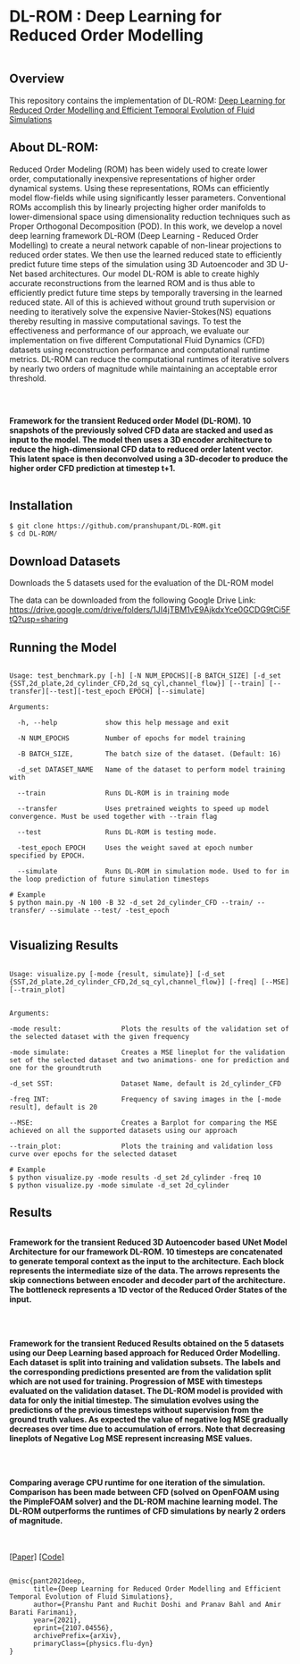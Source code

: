 # DL-ROM : Deep Learning for Reduced Order Modelling 
<span align="center"><img src="Images/DL_POF_2.gif" alt="">
</span>
## Overview

This repository contains the implementation of DL-ROM: [Deep Learning for Reduced Order Modelling and Efficient Temporal Evolution of Fluid Simulations](http://arxiv.org/abs/2107.04556)


## About DL-ROM:

Reduced Order Modeling (ROM) has been widely used to create lower order, computationally inexpensive representations of higher order dynamical systems. Using these representations, ROMs can efficiently model flow-fields while using significantly lesser parameters. Conventional ROMs accomplish this by linearly projecting higher order manifolds to lower-dimensional space using dimensionality reduction techniques such as Proper Orthogonal Decomposition (POD). In this work, we develop a novel deep learning framework DL-ROM (Deep Learning - Reduced Order Modelling) to create a neural network capable of non-linear projections to reduced order states. We then use the learned reduced state to efficiently predict future time steps of the simulation using 3D Autoencoder and 3D U-Net based architectures. Our model DL-ROM is able to create highly accurate reconstructions from the learned ROM and is thus able to efficiently predict future time steps by temporally traversing in the learned reduced state. All of this is achieved without ground truth supervision or needing to iteratively solve the expensive Navier-Stokes(NS) equations thereby resulting in massive computational savings. To test the effectiveness and performance of our approach, we evaluate our implementation on five different Computational Fluid Dynamics (CFD) datasets using reconstruction performance and computational runtime metrics. DL-ROM can reduce the computational runtimes of iterative solvers by nearly two orders of magnitude while maintaining an acceptable error threshold.


<br>


<span align="center"><img src="Images/framework_nn.png" alt="">
<figcaption align = "left"><b>Framework for the transient Reduced order Model (DL-ROM). 10 snapshots of the previously solved CFD data are stacked and used as input to the model. The model then uses a 3D encoder architecture to reduce the high-dimensional CFD data to reduced order latent vector. This latent space is then deconvolved using a 3D-decoder to produce the higher order CFD prediction at timestep t+1.</b></figcaption>

<br>

</span>


## Installation

```code
$ git clone https://github.com/pranshupant/DL-ROM.git
$ cd DL-ROM/
```

## Download Datasets
Downloads the 5 datasets used for the evaluation of the DL-ROM model

The data can be downloaded from the following Google Drive Link: https://drive.google.com/drive/folders/1JI4jTBM1vE9AjkdxYce0GCDG9tCi5FtQ?usp=sharing

## Running the Model

```text

Usage: test_benchmark.py [-h] [-N NUM_EPOCHS][-B BATCH_SIZE] [-d_set {SST,2d_plate,2d_cylinder_CFD,2d_sq_cyl,channel_flow}] [--train] [--transfer][--test][-test_epoch EPOCH] [--simulate]

Arguments:

  -h, --help            show this help message and exit

  -N NUM_EPOCHS         Number of epochs for model training
  
  -B BATCH_SIZE,        The batch size of the dataset. (Default: 16)

  -d_set DATASET_NAME   Name of the dataset to perform model training with

  --train               Runs DL-ROM is in training mode

  --transfer            Uses pretrained weights to speed up model convergence. Must be used together with --train flag

  --test                Runs DL-ROM is testing mode.

  -test_epoch EPOCH     Uses the weight saved at epoch number specified by EPOCH.

  --simulate            Runs DL-ROM in simulation mode. Used to for in the loop prediction of future simulation timesteps

# Example
$ python main.py -N 100 -B 32 -d_set 2d_cylinder_CFD --train/ --transfer/ --simulate --test/ -test_epoch 


```

## Visualizing Results

```text

Usage: visualize.py [-mode {result, simulate}] [-d_set {SST,2d_plate,2d_cylinder_CFD,2d_sq_cyl,channel_flow}] [-freq] [--MSE] [--train_plot]


Arguments:

-mode result:               Plots the results of the validation set of the selected dataset with the given frequency

-mode simulate:             Creates a MSE lineplot for the validation set of the selected dataset and two animations- one for prediction and one for the groundtruth

-d_set SST:                 Dataset Name, default is 2d_cylinder_CFD

-freq INT:                  Frequency of saving images in the [-mode result], default is 20

--MSE:                      Creates a Barplot for comparing the MSE achieved on all the supported datasets using our approach

--train_plot:               Plots the training and validation loss curve over epochs for the selected dataset 

# Example
$ python visualize.py -mode results -d_set 2d_cylinder -freq 10
$ python visualize.py -mode simulate -d_set 2d_cylinder
```

## Results

<span align="center"><img src="Images/Architecture Finale.png" alt="">
<figcaption align = "left"><b>Framework for the transient Reduced 3D Autoencoder based UNet Model Architecture for our framework DL-ROM. 10 timesteps are concatenated to generate temporal context as the input to the  architecture. Each block represents the intermediate size of the data. The arrows represents the skip connections between encoder and decoder part of the architecture. The bottleneck represents a 1D vector of the Reduced Order States of the input.</b></figcaption>
<br>
</span>

<br>


<span align="center"><img src="Images/results.png" alt="">
<figcaption align = "left"><b>Framework for the transient Reduced Results obtained on the 5 datasets using our Deep Learning based approach for Reduced Order Modelling. Each dataset is split into training and validation subsets. The labels and the corresponding predictions presented are from the validation split which are not used for training. Progression of MSE with timesteps evaluated on the validation dataset. The DL-ROM model is provided with data for only the initial timestep. The simulation evolves using the predictions of the previous timesteps without supervision from the ground truth values. As expected the value of negative log MSE gradually decreases over time due to accumulation of errors. Note that decreasing lineplots of Negative Log MSE represent increasing MSE values.</b></figcaption>
<br>
</span>
<br>

<span align="center"><img src="Images/barplot_time.png" alt="">
<figcaption align = "left"><b>Comparing average CPU runtime for one iteration of the simulation. Comparison has been made between CFD (solved on OpenFOAM using the PimpleFOAM solver) and the DL-ROM machine learning model. The DL-ROM outperforms the runtimes of CFD simulations by nearly 2 orders of magnitude.</b></figcaption>
<br>
</span>

<br>

[[Paper]](https://arxiv.org/abs/2107.04556) [[Code]](https://github.com/pranshupant/DL-ROM)
```

@misc{pant2021deep,
      title={Deep Learning for Reduced Order Modelling and Efficient Temporal Evolution of Fluid Simulations}, 
      author={Pranshu Pant and Ruchit Doshi and Pranav Bahl and Amir Barati Farimani},
      year={2021},
      eprint={2107.04556},
      archivePrefix={arXiv},
      primaryClass={physics.flu-dyn}
}
```

